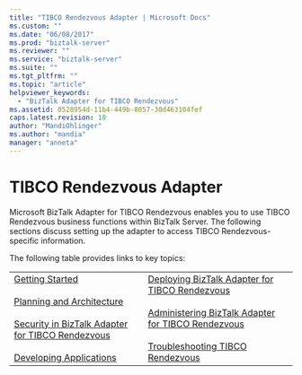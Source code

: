 ```yaml
---
title: "TIBCO Rendezvous Adapter | Microsoft Docs"
ms.custom: ""
ms.date: "06/08/2017"
ms.prod: "biztalk-server"
ms.reviewer: ""
ms.service: "biztalk-server"
ms.suite: ""
ms.tgt_pltfrm: ""
ms.topic: "article"
helpviewer_keywords: 
  - "BizTalk Adapter for TIBCO Rendezvous"
ms.assetid: 0528954d-11b4-449b-8057-30d463104fef
caps.latest.revision: 10
author: "MandiOhlinger"
ms.author: "mandia"
manager: "anneta"
---
```

# TIBCO Rendezvous Adapter
Microsoft BizTalk Adapter for TIBCO Rendezvous enables you to use TIBCO Rendezvous business functions within BizTalk Server. The following sections discuss setting up the adapter to access TIBCO Rendezvous-specific information.  
  
 The following table provides links to key topics:  
  
|||  
|-|-|  
|[Getting Started](../core/getting-started-with-biztalk-adapter-for-tibco-rendezvous.md)<br /><br /> [Planning and Architecture](../core/planning-and-architecture15.md)<br /><br /> [Security in BizTalk Adapter for TIBCO Rendezvous](../core/security-in-biztalk-adapter-for-tibco-rendezvous.md)<br /><br /> [Developing Applications](../core/developing-applications1.md)|[Deploying BizTalk Adapter for TIBCO Rendezvous](../core/deploying-biztalk-adapter-for-tibco-rendezvous.md)<br /><br /> [Administering BizTalk Adapter for TIBCO Rendezvous](../core/administering-biztalk-adapter-for-tibco-rendezvous.md)<br /><br /> [Troubleshooting TIBCO Rendezvous](../core/troubleshooting-tibco-rendezvous.md)|
